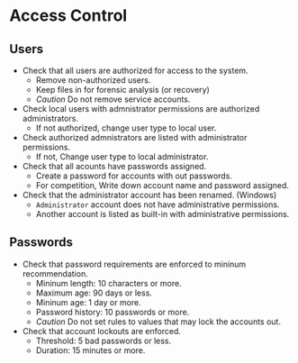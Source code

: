# Access Control

## Users

* Check that all users are authorized for access to the system.
    * Remove non-authorized users.
    * Keep files in for forensic analysis (or recovery)
    * *Caution* Do not remove service accounts.
* Check local users with admnistrator permissions are authorized administrators.
    * If not authorized, change user type to local user.
* Check authorized admnistrators are listed with administrator permissions.
    * If not, Change user type to local administrator.
* Check that all acounts have passwords assigned.
    * Create a password for accounts with out passwords.
    * For competition, Write down account name and password assigned.
* Check that the administrator account has been renamed. (Windows)
    * `Administrator` account does not have administrative permissions.
    * Another account is listed as built-in with administrative permissions.


## Passwords

* Check that password requirements are enforced to mininum recommendation.
    * Mininum length:  10 characters or more.
    * Maximum age:  90 days or less.
    * Mininum age:  1 day or more.
    * Password history:  10 passwords or more.
    * *Caution* Do not set rules to values that may lock the accounts out.
* Check that account lockouts are enforced.
    * Threshold:  5 bad passwords or less.
    * Duration:  15 minutes or more.
